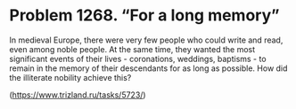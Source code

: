 # Problem 1268. “For a long memory”

In medieval Europe, there were very few people who could write and read, even among noble people. At the same time, they wanted the most significant events of their lives - coronations, weddings, baptisms - to remain in the memory of their descendants for as long as possible. How did the illiterate nobility achieve this?

(https://www.trizland.ru/tasks/5723/)